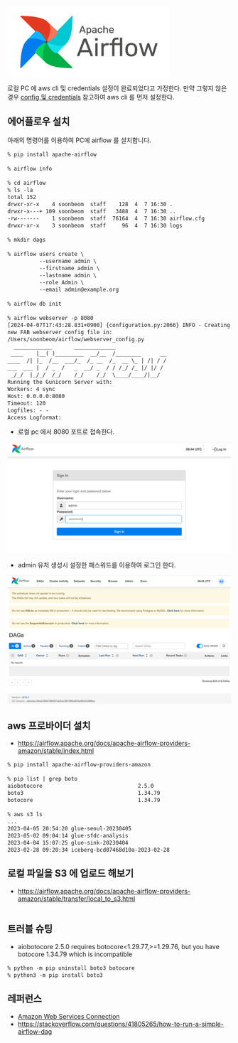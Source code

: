 ![](https://github.com/gnosia93/airflow-on-aws/blob/main/images/airflow-logo.png)

로컬 PC 에 aws cli 및 credentials 설정이 완료되었다고 가정한다. 만약 그렇지 않은 경우 [config 및 credentials](https://docs.aws.amazon.com/ko_kr/cli/latest/userguide/cli-configure-files.html) 참고하여 aws cli 를 먼저 설정한다.

## 에어플로우 설치 ##
아래의 명령어를 이용하여 PC에 airflow 를 설치합니다.

```
% pip install apache-airflow

% airflow info

% cd airflow
% ls -la
total 152
drwxr-xr-x    4 soonbeom  staff    128  4  7 16:30 .
drwxr-x---+ 109 soonbeom  staff   3488  4  7 16:30 ..
-rw-------    1 soonbeom  staff  76164  4  7 16:30 airflow.cfg
drwxr-xr-x    3 soonbeom  staff     96  4  7 16:30 logs

% mkdir dags

% airflow users create \
          --username admin \
          --firstname admin \
          --lastname admin \
          --role Admin \
          --email admin@example.org

% airflow db init

% airflow webserver -p 8080
[2024-04-07T17:43:28.831+0900] {configuration.py:2066} INFO - Creating new FAB webserver config file in: /Users/soonbeom/airflow/webserver_config.py
  ____________       _____________
 ____    |__( )_________  __/__  /________      __
____  /| |_  /__  ___/_  /_ __  /_  __ \_ | /| / /
___  ___ |  / _  /   _  __/ _  / / /_/ /_ |/ |/ /
 _/_/  |_/_/  /_/    /_/    /_/  \____/____/|__/
Running the Gunicorn Server with:
Workers: 4 sync
Host: 0.0.0.0:8080
Timeout: 120
Logfiles: - -
Access Logformat:
```

* 로컬 pc 에서 8080 포트로 접속한다.
  
![](https://github.com/gnosia93/airflow-on-aws/blob/main/images/airflow-1.png)

* admin 유저 생성시 설정한 패스워드를 이용하여 로그인 한다. 

![](https://github.com/gnosia93/airflow-on-aws/blob/main/images/airflow-2.png)


## aws 프로바이더 설치 ##
* https://airflow.apache.org/docs/apache-airflow-providers-amazon/stable/index.html
```
% pip install apache-airflow-providers-amazon

% pip list | grep boto
aiobotocore                              2.5.0
boto3                                    1.34.79
botocore                                 1.34.79

% aws s3 ls
...
2023-04-05 20:54:20 glue-seoul-20230405
2023-05-02 09:04:14 glue-sfdc-analysis
2023-04-04 15:07:25 glue-sink-20230404
2023-02-28 09:20:34 iceberg-bcd07468d10a-2023-02-28

```

## 로컬 파일을 S3 에 업로드 해보기 ##
* https://airflow.apache.org/docs/apache-airflow-providers-amazon/stable/transfer/local_to_s3.html
```

```

## 트러블 슈팅 ##

* aiobotocore 2.5.0 requires botocore<1.29.77,>=1.29.76, but you have botocore 1.34.79 which is incompatible
```
% python -m pip uninstall boto3 botocore
% python3 -m pip install boto3
```

## 레퍼런스 ##
* [Amazon Web Services Connection](https://airflow.apache.org/docs/apache-airflow-providers-amazon/stable/connections/aws.html)
* https://stackoverflow.com/questions/41805265/how-to-run-a-simple-airflow-dag
